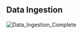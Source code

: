 
## Data Ingestion 
![Data_Ingestion_Complete](https://user-images.githubusercontent.com/109200332/225343254-ca3828eb-68da-4534-a443-81e0a6c80af5.png)

